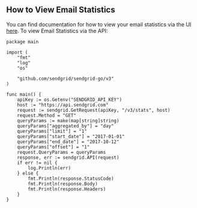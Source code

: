 ## How to View Email Statistics

You can find documentation for how to view your email statistics via the UI [here](https://app.sendgrid.com/statistics).
To view Email Statistics via the API:
```
package main

import (
	"fmt"
	"log"
	"os"

	"github.com/sendgrid/sendgrid-go/v3"
)

func main() {
	apiKey := os.Getenv("SENDGRID_API_KEY")
	host := "https://api.sendgrid.com"
	request := sendgrid.GetRequest(apiKey, "/v3/stats", host)
	request.Method = "GET"
	queryParams := make(map[string]string)
	queryParams["aggregated_by"] = "day"
	queryParams["limit"] = "1"
	queryParams["start_date"] = "2017-01-01"
	queryParams["end_date"] = "2017-10-12"
	queryParams["offset"] = "1"
	request.QueryParams = queryParams
	response, err := sendgrid.API(request)
	if err != nil {
		log.Println(err)
	} else {
		fmt.Println(response.StatusCode)
		fmt.Println(response.Body)
		fmt.Println(response.Headers)
	}
}
```